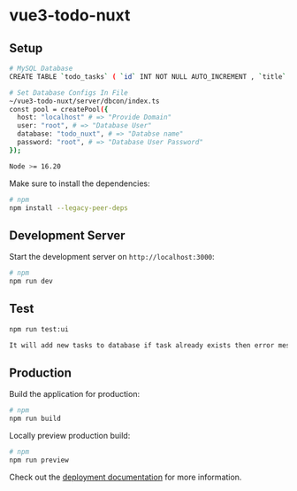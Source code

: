 # vue3-todo-nuxt

## Setup

```bash
# MySQL Database
CREATE TABLE `todo_tasks` ( `id` INT NOT NULL AUTO_INCREMENT , `title` VARCHAR(50) NOT NULL , `is_complete` TINYINT NOT NULL DEFAULT '0' , `created_at` DATETIME NOT NULL DEFAULT CURRENT_TIMESTAMP , PRIMARY KEY (`id`)) ENGINE = InnoDB;

# Set Database Configs In File
~/vue3-todo-nuxt/server/dbcon/index.ts
const pool = createPool({
  host: "localhost" # => "Provide Domain"
  user: "root", # => "Database User"
  database: "todo_nuxt", # => "Databse name"
  password: "root", # => "Database User Password"
});
```

```bash
Node >= 16.20
```

Make sure to install the dependencies:

```bash
# npm
npm install --legacy-peer-deps
```

## Development Server

Start the development server on `http://localhost:3000`:

```bash
# npm
npm run dev
```

## Test

```bash
npm run test:ui

It will add new tasks to database if task already exists then error message will be logged in console tab
```

## Production

Build the application for production:

```bash
# npm
npm run build
```

Locally preview production build:

```bash
# npm
npm run preview
```

Check out the [deployment documentation](https://nuxt.com/docs/getting-started/deployment) for more information.
